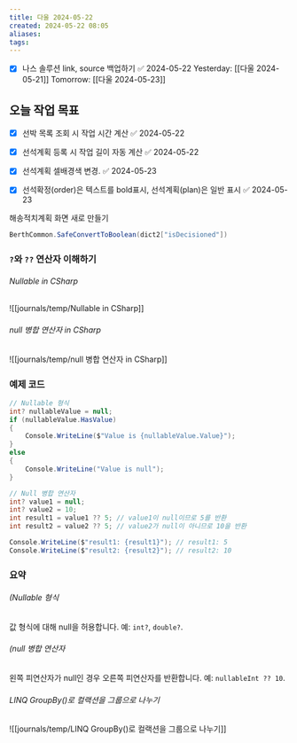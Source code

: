 ```yaml
---
title: 다울 2024-05-22
created: 2024-05-22 08:05
aliases: 
tags:
---
```

- [x] 나스 솔루션 link, source 백업하기 ✅ 2024-05-22
Yesterday: [[다울 2024-05-21]]
Tomorrow: [[다울 2024-05-23]]

## 오늘 작업 목표
- [x] 선박 목록 조회 시 작업 시간 계산 ✅ 2024-05-22
- [x] 선석계획 등록 시 작업 길이 자동 계산 ✅ 2024-05-22
- [x] 선석계획 셀배경색 변경. ✅ 2024-05-23
- [x] 선석확정(order)은 텍스트를 bold표시, 선석계획(plan)은 일반 표시 ✅ 2024-05-23



해송적치계획 화면 새로 만들기


```cs
BerthCommon.SafeConvertToBoolean(dict2["isDecisioned"])
```



### `?`와 `??` 연산자 이해하기

###### Nullable in CSharp
![[journals/temp/Nullable in CSharp]]


###### null 병합 연산자 in CSharp
![[journals/temp/null 병합 연산자 in CSharp]]


### 예제 코드
```csharp
// Nullable 형식
int? nullableValue = null;
if (nullableValue.HasValue)
{
    Console.WriteLine($"Value is {nullableValue.Value}");
}
else
{
    Console.WriteLine("Value is null");
}

// Null 병합 연산자
int? value1 = null;
int? value2 = 10;
int result1 = value1 ?? 5; // value1이 null이므로 5를 반환
int result2 = value2 ?? 5; // value2가 null이 아니므로 10을 반환

Console.WriteLine($"result1: {result1}"); // result1: 5
Console.WriteLine($"result2: {result2}"); // result2: 10
```

### 요약

######  (Nullable 형식
값 형식에 대해 null을 허용합니다. 
	예: `int?`, `double?`.
######  (null 병합 연산자
왼쪽 피연산자가 null인 경우 오른쪽 피연산자를 반환합니다. 
	예: `nullableInt ?? 10`.



###### LINQ GroupBy()로 컬랙션을 그룹으로 나누기
![[journals/temp/LINQ GroupBy()로 컬랙션을 그룹으로 나누기]]


